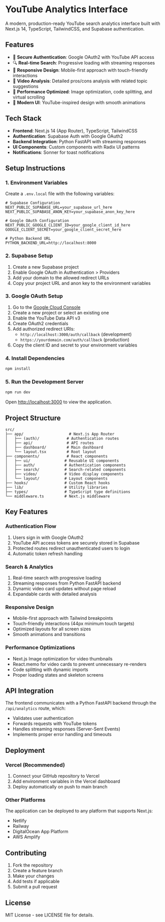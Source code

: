 # YouTube Analytics Interface

A modern, production-ready YouTube search analytics interface built with Next.js 14, TypeScript, TailwindCSS, and Supabase authentication.

## Features

- 🔐 **Secure Authentication**: Google OAuth2 with YouTube API access
- 🔍 **Real-time Search**: Progressive loading with streaming responses
- 📱 **Responsive Design**: Mobile-first approach with touch-friendly interactions
- 🎥 **Video Analysis**: Detailed pros/cons analysis with related topic suggestions
- 🚀 **Performance Optimized**: Image optimization, code splitting, and virtual scrolling
- 🎨 **Modern UI**: YouTube-inspired design with smooth animations

## Tech Stack

- **Frontend**: Next.js 14 (App Router), TypeScript, TailwindCSS
- **Authentication**: Supabase Auth with Google OAuth2
- **Backend Integration**: Python FastAPI with streaming responses
- **UI Components**: Custom components with Radix UI patterns
- **Notifications**: Sonner for toast notifications

## Setup Instructions

### 1. Environment Variables

Create a `.env.local` file with the following variables:

```env
# Supabase Configuration
NEXT_PUBLIC_SUPABASE_URL=your_supabase_url_here
NEXT_PUBLIC_SUPABASE_ANON_KEY=your_supabase_anon_key_here

# Google OAuth Configuration
NEXT_PUBLIC_GOOGLE_CLIENT_ID=your_google_client_id_here
GOOGLE_CLIENT_SECRET=your_google_client_secret_here

# Python Backend URL
PYTHON_BACKEND_URL=http://localhost:8000
```

### 2. Supabase Setup

1. Create a new Supabase project
2. Enable Google OAuth in Authentication > Providers
3. Add your domain to the allowed redirect URLs
4. Copy your project URL and anon key to the environment variables

### 3. Google OAuth Setup

1. Go to the [Google Cloud Console](https://console.cloud.google.com/)
2. Create a new project or select an existing one
3. Enable the YouTube Data API v3
4. Create OAuth2 credentials
5. Add authorized redirect URIs:
   - `http://localhost:3000/auth/callback` (development)
   - `https://yourdomain.com/auth/callback` (production)
6. Copy the client ID and secret to your environment variables

### 4. Install Dependencies

```bash
npm install
```

### 5. Run the Development Server

```bash
npm run dev
```

Open [http://localhost:3000](http://localhost:3000) to view the application.

## Project Structure

```
src/
├── app/                    # Next.js App Router
│   ├── (auth)/            # Authentication routes
│   ├── api/               # API routes
│   ├── dashboard/         # Main dashboard
│   └── layout.tsx         # Root layout
├── components/            # React components
│   ├── ui/               # Reusable UI components
│   ├── auth/             # Authentication components
│   ├── search/           # Search-related components
│   ├── video/            # Video display components
│   └── layout/           # Layout components
├── hooks/                # Custom React hooks
├── lib/                  # Utility libraries
├── types/                # TypeScript type definitions
└── middleware.ts         # Next.js middleware
```

## Key Features

### Authentication Flow

1. Users sign in with Google OAuth2
2. YouTube API access tokens are securely stored in Supabase
3. Protected routes redirect unauthenticated users to login
4. Automatic token refresh handling

### Search & Analytics

1. Real-time search with progressive loading
2. Streaming responses from Python FastAPI backend
3. Dynamic video card updates without page reload
4. Expandable cards with detailed analysis

### Responsive Design

- Mobile-first approach with Tailwind breakpoints
- Touch-friendly interactions (44px minimum touch targets)
- Optimized layouts for all screen sizes
- Smooth animations and transitions

### Performance Optimizations

- Next.js Image optimization for video thumbnails
- React.memo for video cards to prevent unnecessary re-renders
- Code splitting with dynamic imports
- Proper loading states and skeleton screens

## API Integration

The frontend communicates with a Python FastAPI backend through the `/api/analytics` route, which:

- Validates user authentication
- Forwards requests with YouTube tokens
- Handles streaming responses (Server-Sent Events)
- Implements proper error handling and timeouts

## Deployment

### Vercel (Recommended)

1. Connect your GitHub repository to Vercel
2. Add environment variables in the Vercel dashboard
3. Deploy automatically on push to main branch

### Other Platforms

The application can be deployed to any platform that supports Next.js:

- Netlify
- Railway
- DigitalOcean App Platform
- AWS Amplify

## Contributing

1. Fork the repository
2. Create a feature branch
3. Make your changes
4. Add tests if applicable
5. Submit a pull request

## License

MIT License - see LICENSE file for details.
